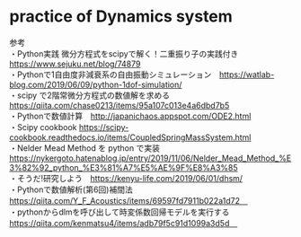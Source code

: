 # practice of Dynamics system 
参考<br>
・Python実践 微分方程式をscipyで解く！二重振り子の実践付き　https://www.sejuku.net/blog/74879 <br>
・Pythonで1自由度非減衰系の自由振動シミュレーション　https://watlab-blog.com/2019/06/09/python-1dof-simulation/ <br>
・scipy で2階常微分方程式の数値解を求める　https://qiita.com/chase0213/items/95a107c013e4a6dbd7b5 <br>
・Pythonで数値計算　http://japanichaos.appspot.com/ODE2.html <br>
・Scipy cookbook https://scipy-cookbook.readthedocs.io/items/CoupledSpringMassSystem.html<br>
・Nelder Mead Method を python で実装　https://nykergoto.hatenablog.jp/entry/2019/11/06/Nelder_Mead_Method_%E3%82%92_python_%E3%81%A7%E5%AE%9F%E8%A3%85<br>
・そうだ!研究しよう　https://kenyu-life.com/2019/06/01/dhsm/ <br>
・Pythonで数値解析(第6回)補間法　https://qiita.com/Y_F_Acoustics/items/69597fd7911b022a1d72　<br>
・pythonからdlmを呼び出して時変係数回帰モデルを実行する　https://qiita.com/kenmatsu4/items/adb79f5c91d1099a3d5d　<br>

